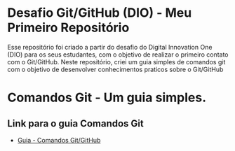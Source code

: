 # Desafio Git/GitHub (DIO) - Meu Primeiro Repositório
Esse repositório foi criado a partir do desafio do Digital Innovation One (DIO) para os seus estudantes, com o objetivo de realizar o primeiro contato com o Git/GitHub.
Neste repositório, criei um guia simples de comandos git com o objetivo de desenvolver conhecimentos praticos sobre o Git/GitHub

# Comandos Git - Um guia simples.
## Link para o guia Comandos Git 
- [Guia - Comandos Git/GitHub](https://blog.geekhunter.com.br/comandos-git-mais-utilizados/)

